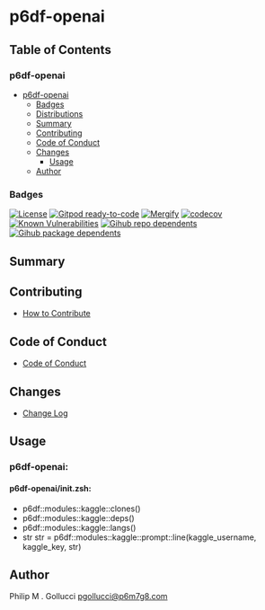 # p6df-openai

## Table of Contents


### p6df-openai
- [p6df-openai](#p6df-openai)
  - [Badges](#badges)
  - [Distributions](#distributions)
  - [Summary](#summary)
  - [Contributing](#contributing)
  - [Code of Conduct](#code-of-conduct)
  - [Changes](#changes)
    - [Usage](#usage)
  - [Author](#author)

### Badges

[![License](https://img.shields.io/badge/License-Apache%202.0-yellowgreen.svg)](https://opensource.org/licenses/Apache-2.0)
[![Gitpod ready-to-code](https://img.shields.io/badge/Gitpod-ready--to--code-blue?logo=gitpod)](https://gitpod.io/#https://github.com/p6m7g8/p6df-openai)
[![Mergify](https://img.shields.io/endpoint.svg?url=https://gh.mergify.io/badges/p6m7g8/p6df-openai/&style=flat)](https://mergify.io)
[![codecov](https://codecov.io/gh/p6m7g8/p6df-openai/branch/master/graph/badge.svg?token=14Yj1fZbew)](https://codecov.io/gh/p6m7g8/p6df-openai)
[![Known Vulnerabilities](https://snyk.io/test/github/p6m7g8/p6df-openai/badge.svg?targetFile=package.json)](https://snyk.io/test/github/p6m7g8/p6df-openai?targetFile=package.json)
[![Gihub repo dependents](https://badgen.net/github/dependents-repo/p6m7g8/p6df-openai)](https://github.com/p6m7g8/p6df-openai/network/dependents?dependent_type=REPOSITORY)
[![Gihub package dependents](https://badgen.net/github/dependents-pkg/p6m7g8/p6df-openai)](https://github.com/p6m7g8/p6df-openai/network/dependents?dependent_type=PACKAGE)

## Summary

## Contributing

- [How to Contribute](CONTRIBUTING.md)

## Code of Conduct

- [Code of Conduct](https://github.com/p6m7g8/.github/blob/master/CODE_OF_CONDUCT.md)

## Changes

- [Change Log](CHANGELOG.md)

## Usage

### p6df-openai:

#### p6df-openai/init.zsh:

- p6df::modules::kaggle::clones()
- p6df::modules::kaggle::deps()
- p6df::modules::kaggle::langs()
- str str = p6df::modules::kaggle::prompt::line(kaggle_username, kaggle_key, str)



## Author

Philip M . Gollucci <pgollucci@p6m7g8.com>
